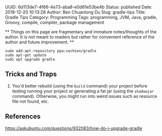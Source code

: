 UUID: 6d113de7-4f66-4e73-aba8-e0d61e53be4b
Status: published
Date: 2018-12-20 10:13:28
Author: Ben Chuanlong Du
Slug: gradle-tips
Title: Gradle Tips
Category: Programming
Tags: programming, JVM, Java, gradle, Groovy, compile, compiler, package management

**
Things on this page are
fragmentary and immature notes/thoughts of the author.
It is not meant to readers
but rather for convenient reference of the author and future improvement.
**


```
sudo add-apt-repository ppa:cwchien/gradle
sudo apt-get update
sudo apt upgrade gradle
```

## Tricks and Traps

1. You'd better rebuild (using the `build` command) your project 
    before testing running your project or generating a fat jar (using the `shadowjar` command).
    Otherwise, 
    you might run into weird issues such as resource file not found, etc.

## References

https://askubuntu.com/questions/932083/how-do-i-upgrade-gradle
